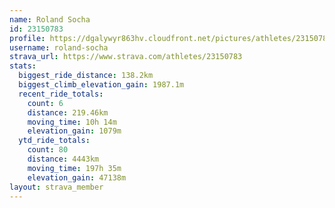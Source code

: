 ```yaml
---
name: Roland Socha
id: 23150783
profile: https://dgalywyr863hv.cloudfront.net/pictures/athletes/23150783/14745672/4/large.jpg
username: roland-socha
strava_url: https://www.strava.com/athletes/23150783
stats:
  biggest_ride_distance: 138.2km
  biggest_climb_elevation_gain: 1987.1m
  recent_ride_totals:
    count: 6
    distance: 219.46km
    moving_time: 10h 14m
    elevation_gain: 1079m
  ytd_ride_totals:
    count: 80
    distance: 4443km
    moving_time: 197h 35m
    elevation_gain: 47138m
layout: strava_member
--- 
```

